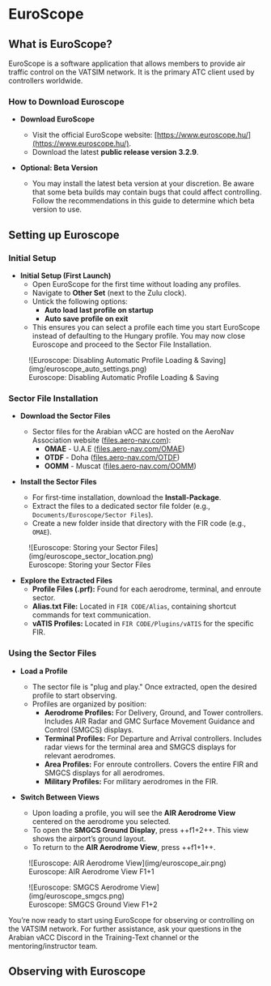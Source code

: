 # EuroScope
## What is EuroScope?  
EuroScope is a software application that allows members to provide air traffic control on the VATSIM network. It is the primary ATC client used by controllers worldwide.

### How to Download Euroscope

- **Download EuroScope**  
     - Visit the official EuroScope website: [https://www.euroscope.hu/](https://www.euroscope.hu/).  
     - Download the latest **public release version 3.2.9**.  

- **Optional: Beta Version**  
     - You may install the latest beta version at your discretion. Be aware that some beta builds may contain bugs that could affect controlling. Follow the recommendations in this guide to determine which beta version to use.  

## Setting up Euroscope
### Initial Setup

- **Initial Setup (First Launch)**  
     - Open EuroScope for the first time without loading any profiles.  
     - Navigate to **Other Set** (next to the Zulu clock).  
     - Untick the following options:  
         - **Auto load last profile on startup**  
         - **Auto save profile on exit**  
     - This ensures you can select a profile each time you start EuroScope instead of defaulting to the Hungary profile. You may now close Euroscope and proceed to the Sector File Installation.

<figure markdown="span">
  ![Euroscope: Disabling Automatic Profile Loading & Saving](img/euroscope_auto_settings.png)
  <figcaption>Euroscope: Disabling Automatic Profile Loading & Saving</figcaption>
</figure>

### Sector File Installation  
- **Download the Sector Files**  
     - Sector files for the Arabian vACC are hosted on the AeroNav Association website ([files.aero-nav.com](https://files.aero-nav.com)):  
       - **OMAE** - U.A.E ([files.aero-nav.com/OMAE](https://files.aero-nav.com/OMAE))  
       - **OTDF** - Doha ([files.aero-nav.com/OTDF](https://files.aero-nav.com/OTDF))  
       - **OOMM** - Muscat ([files.aero-nav.com/OOMM](https://files.aero-nav.com/OOMM))  

- **Install the Sector Files**  
     - For first-time installation, download the **Install-Package**.  
     - Extract the files to a dedicated sector file folder (e.g., `Documents/Euroscope/Sector Files`).  
     - Create a new folder inside that directory with the FIR code (e.g., `OMAE`).  

<figure markdown="span">
  ![Euroscope: Storing your Sector Files](img/euroscope_sector_location.png)
  <figcaption>Euroscope: Storing your Sector Files</figcaption>
</figure>

- **Explore the Extracted Files**  
     - **Profile Files (.prf):** Found for each aerodrome, terminal, and enroute sector.  
     - **Alias.txt File:** Located in `FIR CODE/Alias`, containing shortcut commands for text communication.  
     - **vATIS Profiles:** Located in `FIR CODE/Plugins/vATIS` for the specific FIR.  

### Using the Sector Files  
- **Load a Profile**  
     - The sector file is "plug and play." Once extracted, open the desired profile to start observing.  
     - Profiles are organized by position:  
         - **Aerodrome Profiles:** For Delivery, Ground, and Tower controllers. Includes AIR Radar and GMC Surface Movement Guidance and Control (SMGCS) displays.  
         - **Terminal Profiles:** For Departure and Arrival controllers. Includes radar views for the terminal area and SMGCS displays for relevant aerodromes.  
         - **Area Profiles:** For enroute controllers. Covers the entire FIR and SMGCS displays for all aerodromes.  
         - **Military Profiles:** For military aerodromes in the FIR.  

- **Switch Between Views**  
     - Upon loading a profile, you will see the **AIR Aerodrome View** centered on the aerodrome you selected.  
     - To open the **SMGCS Ground Display**, press ++f1+2++. This view shows the airport’s ground layout.  
     - To return to the **AIR Aerodrome View**, press ++f1+1++.

<figure markdown="span">
  ![Euroscope: AIR Aerodrome View](img/euroscope_air.png)
  <figcaption>Euroscope: AIR Aerodrome View F1+1</figcaption>
</figure>

<figure markdown="span">
  ![Euroscope: SMGCS Aerodrome View](img/euroscope_smgcs.png)
  <figcaption>Euroscope: SMGCS Ground View F1+2</figcaption>
</figure>

You’re now ready to start using EuroScope for observing or controlling on the VATSIM network. For further assistance, ask your questions in the Arabian vACC Discord in the Training-Text channel or the mentoring/instructor team.

## Observing with Euroscope
